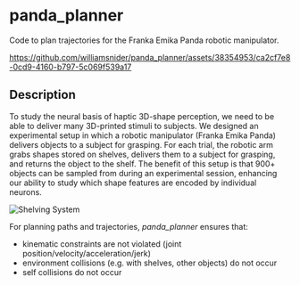 # panda_planner

Code to plan trajectories for the Franka Emika Panda robotic manipulator.

https://github.com/williamsnider/panda_planner/assets/38354953/ca2cf7e8-0cd9-4160-b797-5c069f539a17

## Description

To study the neural basis of haptic 3D-shape perception, we need to be able to deliver many 3D-printed stimuli to subjects. We designed an experimental setup in which a robotic manipulator (Franka Emika Panda) delivers objects to a subject for grasping. For each trial, the robotic arm grabs shapes stored on shelves, delivers them to a subject for grasping, and returns the object to the shelf. The benefit of this setup is that 900+ objects can be sampled from during an experimental session, enhancing our ability to study which shape features are encoded by individual neurons.

![Shelving System](assets/shelving_system-1.png)

For planning paths and trajectories, _panda_planner_ ensures that:

- kinematic constraints are not violated (joint position/velocity/acceleration/jerk)
- environment collisions (e.g. with shelves, other objects) do not occur
- self collisions do not occur
